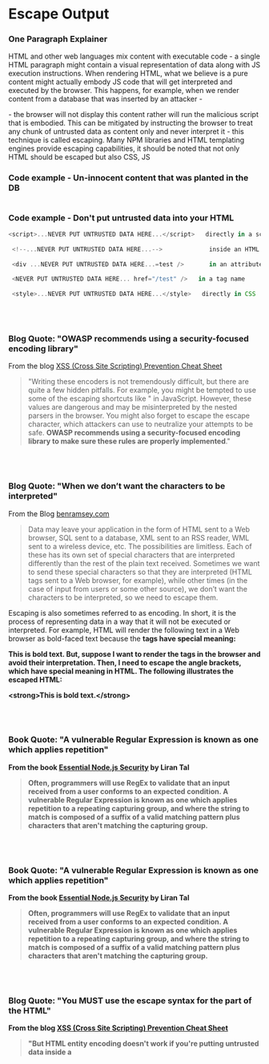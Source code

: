 # Escape Output

### One Paragraph Explainer
HTML and other web languages mix content with executable code - a single HTML paragraph might contain a visual representation of data along with JS execution instructions. When rendering HTML, what we believe is a pure content might actually embody JS code that will get interpreted and executed by the browser. This happens, for example, when we render content from a database that was inserted by an attacker - <div><script>//malicious code</script></div> - the browser will not display this content rather will run the malicious script that is embodied. This can be mitigated by instructing the browser to treat any chunk of untrusted data as content only and never interpret it - this technique is called escaping. Many NPM libraries and HTML templating engines provide escaping capabilities, it should be noted that not only HTML should be escaped but also CSS, JS

### Code example - Un-innocent content that was planted in the DB
```javascript

```

### Code example - Don't put untrusted data into your HTML 
```javascript
<script>...NEVER PUT UNTRUSTED DATA HERE...</script>   directly in a script
 
 <!--...NEVER PUT UNTRUSTED DATA HERE...-->             inside an HTML comment
 
 <div ...NEVER PUT UNTRUSTED DATA HERE...=test />       in an attribute name
 
 <NEVER PUT UNTRUSTED DATA HERE... href="/test" />   in a tag name
 
 <style>...NEVER PUT UNTRUSTED DATA HERE...</style>   directly in CSS

```


<br/><br/>
### Blog Quote: "OWASP recommends using a security-focused encoding library"
From the blog [XSS (Cross Site Scripting) Prevention Cheat Sheet](https://www.owasp.org/index.php/XSS_(Cross_Site_Scripting)_Prevention_Cheat_Sheet)
> "Writing these encoders is not tremendously difficult, but there are quite a few hidden pitfalls. For example, you might be tempted to use some of the escaping shortcuts like \" in JavaScript. However, these values are dangerous and may be misinterpreted by the nested parsers in the browser. You might also forget to escape the escape character, which attackers can use to neutralize your attempts to be safe. **OWASP recommends using a security-focused encoding library to make sure these rules are properly implemented**."


<br/><br/>
### Blog Quote: "When we don’t want the characters to be interpreted"
From the Blog [benramsey.com](https://benramsey.com/articles/escape-output/)
> Data may leave your application in the form of HTML sent to a Web browser, SQL sent to a database, XML sent to an RSS reader, WML sent to a wireless device, etc. The possibilities are limitless. Each of these has its own set of special characters that are interpreted differently than the rest of the plain text received. Sometimes we want to send these special characters so that they are interpreted (HTML tags sent to a Web browser, for example), while other times (in the case of input from users or some other source), we don’t want the characters to be interpreted, so we need to escape them.

Escaping is also sometimes referred to as encoding. In short, it is the process of representing data in a way that it will not be executed or interpreted. For example, HTML will render the following text in a Web browser as bold-faced text because the <strong> tags have special meaning:

<strong>This is bold text.</strong>
But, suppose I want to render the tags in the browser and avoid their interpretation. Then, I need to escape the angle brackets, which have special meaning in HTML. The following illustrates the escaped HTML:

&lt;strong&gt;This is bold text.&lt;/strong&gt;


<br/><br/>
### Book Quote: "A vulnerable Regular Expression is known as one which applies repetition"
From the book [Essential Node.js Security](https://leanpub.com/nodejssecurity) by Liran Tal
> Often, programmers will use RegEx to validate that an input received from a user conforms to an expected condition. A vulnerable Regular Expression is known as one which applies repetition to a repeating capturing group, and where the string to match is composed of a suffix of a valid matching pattern plus characters that aren't matching the capturing group.


<br/><br/>
### Book Quote: "A vulnerable Regular Expression is known as one which applies repetition"
From the book [Essential Node.js Security](https://leanpub.com/nodejssecurity) by Liran Tal
> Often, programmers will use RegEx to validate that an input received from a user conforms to an expected condition. A vulnerable Regular Expression is known as one which applies repetition to a repeating capturing group, and where the string to match is composed of a suffix of a valid matching pattern plus characters that aren't matching the capturing group.


<br/><br/>
### Blog Quote: "You MUST use the escape syntax for the part of the HTML"
From the blog [XSS (Cross Site Scripting) Prevention Cheat Sheet](https://www.owasp.org/index.php/XSS_(Cross_Site_Scripting)_Prevention_Cheat_Sheet)
> "But HTML entity encoding doesn't work if you're putting untrusted data inside a <script> tag anywhere, or an event handler attribute like onmouseover, or inside CSS, or in a URL. So even if you use an HTML entity encoding method everywhere, you are still most likely vulnerable to XSS. You MUST use the escape syntax for the part of the HTML document you're putting untrusted data into."


